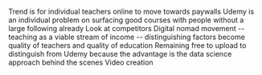 Trend is for individual teachers online to move towards paywalls
Udemy is an individual problem on surfacing good courses with people without a large following already
Look at competitors
Digital nomad movement -- teaching as a viable stream of income -- distinguishing factors become quality of teachers and quality of education
Remaining free to upload to distinguish from Udemy because the advantage is the data science approach behind the scenes
Video creation
